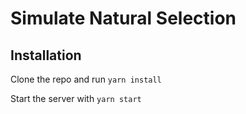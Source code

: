 # Simulate Natural Selection

## Installation
Clone the repo and run 
`yarn install`

Start the server with `yarn start`